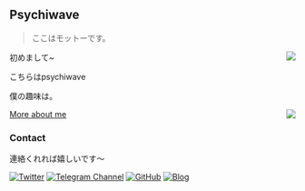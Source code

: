 ## Psychiwave

> ここはモットーです。

<a href="#">
  <img align="right" src="https://github-readme-stats.vercel.app/api?username=Psychiwave&show_icons=true&hide_border=false&icon_color=ffeaed&title_color=775c60&count_private=true&include_all_commits=true">
</a>

初めまして~

こちらはpsychiwave



僕の趣味は。



<a href="#">
  <img align="right" src="https://github-readme-stats.vercel.app/api/top-langs/?username=Psychiwave&layout=compact">
</a>



[More about me]()

### Contact
連絡くれれば嬉しいです～<br>

[![Twitter](https://img.shields.io/badge/dynamic/json?color=1DA1F2&label=Twitter&logo=twitter&query=%24.data.totalSubs&url=https%3A%2F%2Fapi.spencerwoo.com%2Fsubstats%2F%3Fsource%3Dtwitter%26queryKey%3DAyagawaSeirin&style=for-the-badge)](https://twitter.com/Minakuroz)
[![Telegram Channel](https://img.shields.io/badge/Telegram-@psychiwave-00BFFF?logo=telegram&logoColor=white&style=for-the-badge)](https://t.me/louz_sw)
[![GitHub](https://img.shields.io/badge/dynamic/json?logo=github&label=GitHub&color=181717&style=for-the-badge&query=$.data.totalSubs&url=https%3a%2f%2fapi.spencerwoo.com%2fsubstats%2f%3fsource%3dgithub%26queryKey%3dAyagawaSeirin)](https://github.com/Psychiwave)
[![Blog](https://img.shields.io/badge/dynamic/json?logo=hexo&color=0E83CD&label=Blog&query=$.data.totalSubs&style=for-the-badge&url=https%3a%2f%2fapi.spencerwoo.com%2fsubstats%2f%3fsource%3dfeedly%26queryKey%3dhttps%3a%2f%2fowomoe.net%2ffeed%2findex.xml%26source%3dinoreader%26queryKey%3dhttps%3a%2f%2fblog.ichr.me%2fatom.xml)](https://psychiwave.github.io/)
